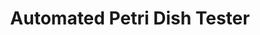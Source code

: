 ---
layout: post
title: Automated Petri Dish Tester
external: [[github, 'http://github.com/EnigMoiD/petri-test']]
short: poe-petri

importance: 1

banner-position: .6

team: 2


header: ['We designed built an Arduino-controlled petri dish scanner and controlled it with a Node API.',"It had a simple mechanical design that made it reliable and easy to control: a Servo with a light sensor turned to face the requested petri dish, and a light underneath allowed the system to determine the opacity of the dish's contents. The Node API started as an excuse to make a frontend with HTML/CSS instead of Python, but it turned into a full-on controller when we found node-serial."]

specs: [
[code-fork, ['Arduino C', 'JavaScript', 'Node']],
[laptop, [Arduino]],
[gear, [Hobby Servo]]
]
---